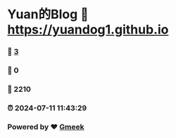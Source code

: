 # Yuan的Blog :link: https://yuandog1.github.io 
### :page_facing_up: [3](https://yuandog1.github.io/tag.html) 
### :speech_balloon: 0 
### :hibiscus: 2210 
### :alarm_clock: 2024-07-11 11:43:29 
### Powered by :heart: [Gmeek](https://github.com/Meekdai/Gmeek)
